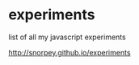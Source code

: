 experiments
===========

list of all my javascript experiments

http://snorpey.github.io/experiments
